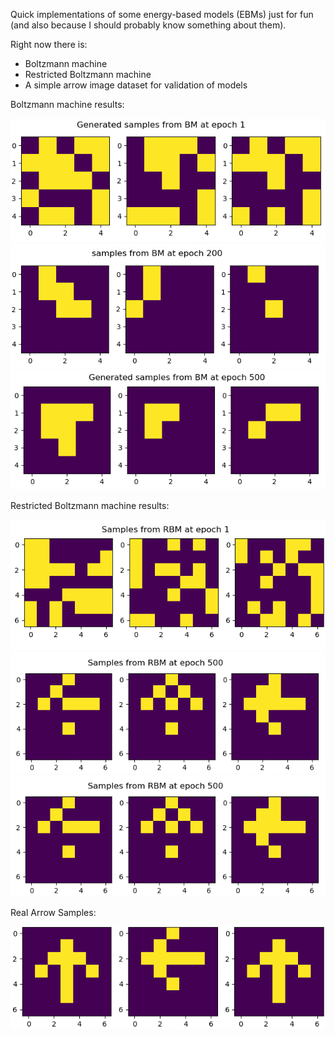 Quick implementations of some energy-based models (EBMs) just for fun (and also because I should probably know something about them).

Right now there is:
* Boltzmann machine
* Restricted Boltzmann machine
* A simple arrow image dataset for validation of models

Boltzmann machine results:  

![BM training results 001](./bm_001.png)
![BM training results 200](./bm_200.png)
![BM training results 500](./bm_500.png)

Restricted Boltzmann machine results:  

![RBM training results 001](./rbm_001.png)
![RBM training results 200](./rbm_500.png)
![RBM training results 500](./rbm_500.png)

Real Arrow Samples:  

![Arrow Samples](./arrows.png)
